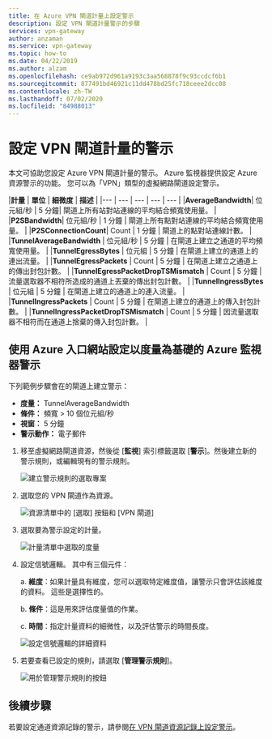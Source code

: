 ```yaml
---
title: 在 Azure VPN 閘道計量上設定警示
description: 設定 VPN 閘道計量警示的步驟
services: vpn-gateway
author: anzaman
ms.service: vpn-gateway
ms.topic: how-to
ms.date: 04/22/2019
ms.author: alzam
ms.openlocfilehash: ce9ab972d961a9193c3aa568878f9c93ccdcf6b1
ms.sourcegitcommit: 877491bd46921c11dd478bd25fc718ceee2dcc08
ms.contentlocale: zh-TW
ms.lasthandoff: 07/02/2020
ms.locfileid: "84988013"
---
```

# <a name="set-up-alerts-on-vpn-gateway-metrics"></a>設定 VPN 閘道計量的警示

本文可協助您設定 Azure VPN 閘道計量的警示。 Azure 監視器提供設定 Azure 資源警示的功能。 您可以為「VPN」類型的虛擬網路閘道設定警示。


|**計量**   | **單位** | **細微度** | **描述** | 
|---       | ---        | ---       | ---            | ---       |
|**AverageBandwidth**| 位元組/秒  | 5 分鐘| 閘道上所有站對站連線的平均結合頻寬使用量。     |
|**P2SBandwidth**| 位元組/秒  | 1 分鐘  | 閘道上所有點對站連線的平均結合頻寬使用量。    |
|**P2SConnectionCount**| Count  | 1 分鐘  | 閘道上的點對站連線計數。   |
|**TunnelAverageBandwidth** | 位元組/秒    | 5 分鐘  | 在閘道上建立之通道的平均頻寬使用量。 |
|**TunnelEgressBytes** | 位元組 | 5 分鐘 | 在閘道上建立的通道上的連出流量。   |
|**TunnelEgressPackets** | Count | 5 分鐘 | 在閘道上建立之通道上的傳出封包計數。   |
|**TunnelEgressPacketDropTSMismatch** | Count | 5 分鐘 | 流量選取器不相符所造成的通道上丟棄的傳出封包計數。 |
|**TunnelIngressBytes** | 位元組 | 5 分鐘 | 在閘道上建立的通道上的連入流量。   |
|**TunnelIngressPackets** | Count | 5 分鐘 | 在閘道上建立的通道上的傳入封包計數。   |
|**TunnelIngressPacketDropTSMismatch** | Count | 5 分鐘 | 因流量選取器不相符而在通道上捨棄的傳入封包計數。 |


## <a name="set-up-azure-monitor-alerts-based-on-metrics-by-using-the-azure-portal"></a><a name="setup"></a>使用 Azure 入口網站設定以度量為基礎的 Azure 監視器警示

下列範例步驟會在的閘道上建立警示：

- **度量：** TunnelAverageBandwidth
- **條件：** 頻寬 > 10 個位元組/秒
- **視窗：** 5 分鐘
- **警示動作：** 電子郵件



1. 移至虛擬網路閘道資源，然後從 [**監視**] 索引標籤選取 [**警示**]。然後建立新的警示規則，或編輯現有的警示規則。

   ![建立警示規則的選取專案](./media/vpn-gateway-howto-setup-alerts-virtual-network-gateway-metric/metric-alert1.png "建立")

2. 選取您的 VPN 閘道作為資源。

   ![資源清單中的 [選取] 按鈕和 [VPN 閘道]](./media/vpn-gateway-howto-setup-alerts-virtual-network-gateway-metric/metric-alert2.png "選取")

3. 選取要為警示設定的計量。

   ![計量清單中選取的度量](./media/vpn-gateway-howto-setup-alerts-virtual-network-gateway-metric/metric-alert3.png "選取")
4. 設定信號邏輯。 其中有三個元件：

    a. **維度**：如果計量具有維度，您可以選取特定維度值，讓警示只會評估該維度的資料。 這些是選擇性的。

    b. **條件**：這是用來評估度量值的作業。

    c. **時間**：指定計量資料的細微性，以及評估警示的時間長度。

   ![設定信號邏輯的詳細資料](./media/vpn-gateway-howto-setup-alerts-virtual-network-gateway-metric/metric-alert4.png "選取")

5. 若要查看已設定的規則，請選取 [**管理警示規則**]。

   ![用於管理警示規則的按鈕](./media/vpn-gateway-howto-setup-alerts-virtual-network-gateway-metric/metric-alert8.png "選取")

## <a name="next-steps"></a>後續步驟

若要設定通道資源記錄的警示，請參閱[在 VPN 閘道資源記錄上設定警示](vpn-gateway-howto-setup-alerts-virtual-network-gateway-log.md)。
